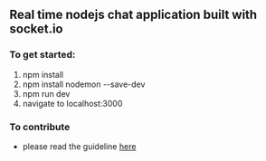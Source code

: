 ## Real time nodejs chat application built with socket.io

### To get started:

1. npm install
2. npm install nodemon --save-dev
3. npm run dev
4. navigate to localhost:3000

### To contribute

- please read the guideline [here](https://github.com/tobbie/nodejs-chat-app/blob/develop/CONTRIBUTING.md)
